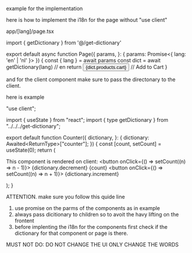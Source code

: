  example for the implementation
 
 here is how to implement the i18n for the page without "use client"

 app/[lang]/page.tsx

 import { getDictionary } from '@/get-dictionary'
 
export default async function Page({
  params,
}: {
  params: Promise<{ lang: 'en' | 'nl' }>
}) {
  const { lang } = await params
  const dict = await getDictionary(lang) // en
  return <button>{dict.products.cart}</button> // Add to Cart
}

and for the client component make sure to pass the directonary to the client.

here is example 

"use client";

import { useState } from "react";
import { type getDictionary } from "../../../get-dictionary";

export default function Counter({
  dictionary,
}: {
  dictionary: Awaited<ReturnType<typeof getDictionary>>["counter"];
}) {
  const [count, setCount] = useState(0);
  return (
    <p>
      This component is rendered on client:
      <button onClick={() => setCount((n) => n - 1)}>
        {dictionary.decrement}
      </button>
      {count}
      <button onClick={() => setCount((n) => n + 1)}>
        {dictionary.increment}
      </button>
    </p>
  );
}

ATTENTION. make sure you follow this quide line
  1. use promise on the parms of the components as in example
  2. always pass dicitionary to children so to avoit the havy lifting on the frontent
  3. before implenting the i18n for the components first check if the dictionary for that component or page is there. 

  MUST NOT DO: DO NOT CHANGE THE UI ONLY CHANGE THE WORDS
